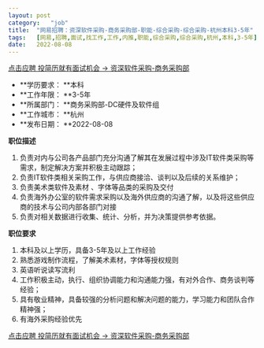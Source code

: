 ```yaml
---
layout:	post
category:	"job"
title:	"网易招聘：资深软件采购-商务采购部-职能-综合采购-综合采购-杭州本科3-5年"
tags:	[网易,招聘,面试,找工作,工作,内推,职能,综合采购,综合采购,杭州,本科,3-5年]
date:	2022-08-08
---
```


[点击应聘 投简历就有面试机会 -> 资深软件采购-商务采购部](http://mobile.bole.netease.com/bole/boleDetail?id=36247&employeeId=346f03c3cda5f04c&key=all)



- **学历要求： **本科
- **工作年限： **3-5年
- **所属部门： **商务采购部-DC硬件及软件组
- **工作城市： **杭州
- **发布日期： **2022-08-08



**职位描述**
1. 负责对内与公司各产品部门充分沟通了解其在发展过程中涉及IT软件类采购等需求，制定解决方案并积极主动跟踪；
2. 负责IT软件类相关采购工作，与供应商接洽、谈判以及后续的关系维护；
3. 负责美术类软件及素材 、字体等品类的采购及交付
4. 负责海外办公室的软件需求采购以及海外供应商的沟通了解，以及将这些供应商的技术与公司内部各部门对接
5. 负责对相关数据进行收集、统计、分析，并为决策提供参考依据。



**职位要求**
1. 本科及以上学历，具备3-5年及以上工作经验
2. 熟悉游戏制作流程，了解美术素材，字体等授权规则
3. 英语听说读写流利
4. 工作积极主动，执行、组织协调能力和沟通能力强，有对外合作、商务谈判等经验；
5. 具有敬业精神，具备较强的分析问题和解决问题的能力，学习能力和团队合作精神强；
6. 有海外采购经验优先



[点击应聘 投简历就有面试机会 -> 资深软件采购-商务采购部](http://mobile.bole.netease.com/bole/boleDetail?id=36247&employeeId=346f03c3cda5f04c&key=all)
